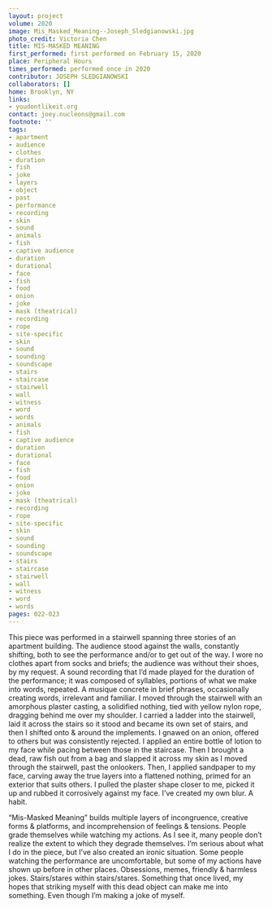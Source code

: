 ```yaml
---
layout: project
volume: 2020
image: Mis_Masked_Meaning--Joseph_Sledgianowski.jpg
photo_credit: Victoria Chen
title: MIS-MASKED MEANING
first_performed: first performed on February 15, 2020
place: Peripheral Hours
times_performed: performed once in 2020
contributor: JOSEPH SLEDGIANOWSKI
collaborators: []
home: Brooklyn, NY
links:
- youdontlikeit.org
contact: joey.nucleons@gmail.com
footnote: ''
tags:
- apartment
- audience
- clothes
- duration
- fish
- joke
- layers
- object
- past
- performance
- recording
- skin
- sound
- animals
- fish
- captive audience
- duration
- durational
- face
- fish
- food
- onion
- joke
- mask (theatrical)
- recording
- rope
- site-specific
- skin
- sound
- sounding
- soundscape
- stairs
- staircase
- stairwell
- wall
- witness
- word
- words
- animals
- fish
- captive audience
- duration
- durational
- face
- fish
- food
- onion
- joke
- mask (theatrical)
- recording
- rope
- site-specific
- skin
- sound
- sounding
- soundscape
- stairs
- staircase
- stairwell
- wall
- witness
- word
- words
pages: 022-023
---
```


This piece was performed in a stairwell spanning three stories of an apartment building. The audience stood against the walls, constantly shifting, both to see the performance and/or to get out of the way.  I wore no clothes apart from socks and briefs; the audience was without their shoes, by my request.  A sound recording that I’d made played for the duration of the performance; it was composed of syllables, portions of what we make into words, repeated.  A <span class="italic">musique concrete</span> in brief phrases, occasionally creating words, irrelevant and familiar.  I moved through the stairwell with an amorphous plaster casting, a solidified nothing, tied with yellow nylon rope, dragging behind me over my shoulder.  I carried a ladder into the stairwell, laid it across the stairs so it stood and became its own set of stairs, and then I shifted onto &amp; around the implements.  I gnawed on an onion, offered to others but was consistently rejected.  I applied an entire bottle of lotion to my face while pacing between those in the staircase.  Then I brought a dead, raw fish out from a bag and slapped it across my skin as I moved through the stairwell, past the onlookers.  Then, I applied sandpaper to my face, carving away the true layers into a flattened nothing, primed for an exterior that suits others.  I pulled the plaster shape closer to me, picked it up and rubbed it corrosively against my face. I’ve created my own blur. A habit.

“Mis-Masked Meaning” builds multiple layers of incongruence, creative forms &amp; platforms, and incomprehension of feelings &amp; tensions.  People grade themselves while watching my actions. As I see it, many people don’t realize the extent to which they degrade themselves. I’m serious about what I do in the piece, but I’ve also created an ironic situation.  Some people watching the performance are uncomfortable, but some of my actions have shown up before in other places. Obsessions, memes, friendly &amp; harmless jokes. Stairs/stares within stairs/stares. Something that once lived, my hopes that striking myself with this dead object can make me into something.  Even though I’m making a joke of myself.